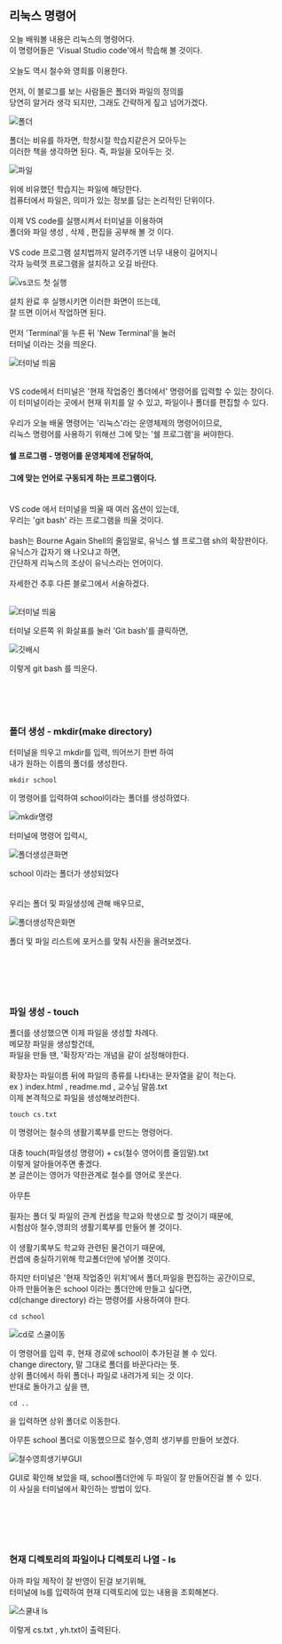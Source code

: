 ## 리눅스 명령어
오늘 배워볼 내용은 리눅스의 명령어다.<br/>
이 명령어들은 'Visual Studio code'에서 학습해 볼 것이다.<br/>
<br/>
오늘도 역시 철수와 영희를 이용한다.<br/>
<br/>
먼저, 이 블로그를 보는 사람들은 폴더와 파일의 정의를<br/>
당연히 알거라 생각 되지만, 그래도 간략하게 짚고 넘어가겠다.<br/>

![폴더](https://github.com/user-attachments/assets/d49b9a21-c974-44bd-ab4e-49670c9edd24)

폴더는 비유를 하자면, 학창시절 학습지같은거 모아두는<br/>
이러한 책을 생각하면 된다. 즉, 파일을 모아두는 것.<br/>

![파일](https://github.com/user-attachments/assets/fcef2a18-72c3-4b0f-b367-266844599373)

위에 비유했던 학습지는 파일에 해당한다.<br/>
컴퓨터에서 파일은, 의미가 있는 정보를 담는 논리적인 단위이다.<br/>
<br/>
이제 VS code를 실행시켜서 터미널을 이용하여<br/>
폴더와 파일 생성 , 삭제 , 편집을 공부해 볼 것 이다.<br/>
<br/>
VS code 프로그램 설치법까지 알려주기엔 너무 내용이 길어지니<br/>
각자 능력껏 프로그램을 설치하고 오길 바란다.<br/>

![vs코드 첫 실행](https://github.com/user-attachments/assets/542c9489-dc5f-4116-bae4-11b82457e6fb)

설치 완료 후 실행시키면 이러한 화면이 뜨는데,<br/>
잘 뜨면 이어서 작업하면 된다.<br/>
<br/>
먼저 'Terminal'을 누른 뒤 'New Terminal'을 눌러<br/>
터미널 이라는 것을 띄운다.<br/>

![터미널 띄움](https://github.com/user-attachments/assets/82d66235-ff3e-4ad3-abd1-7842ab9b8b6d)


<br/>
VS code에서 터미널은 '현재 작업중인 폴더에서' 명령어를 입력할 수 있는 창이다.<br/>
이 터미널이라는 곳에서 현재 위치를 알 수 있고, 파일이나 폴더를 편집할 수 있다.<br/>
<br/>
우리가 오늘 배울 명령어는 '리눅스'라는 운영체제의 명령어이므로,<br/>
리눅스 명령어를 사용하기 위해선 그에 맞는 '쉘 프로그램'을 써야한다.<br/>

#### 쉘 프로그램 - 명령어를 운영체제에 전달하여,
#### 그에 맞는 언어로 구동되게 하는 프로그램이다.

<br/>
VS code 에서 터미널을 띄울 때 여러 옵션이 있는데,<br/>
우리는 'git bash' 라는 프로그램을 띄울 것이다.<br/>
<br/>
bash는 Bourne Again Shell의 줄임말로, 유닉스 쉘 프로그램 sh의 확장판이다.<br/>
유닉스가 갑자기 왜 나오냐고 하면,<br/>
간단하게 리눅스의 조상이 유닉스라는 언어이다.<br/>
<br/>
자세한건 추후 다른 블로그에서 서술하겠다.<br/>
<br/>

![터미널 띄움](https://github.com/user-attachments/assets/82d66235-ff3e-4ad3-abd1-7842ab9b8b6d)


터미널 오른쪽 위 화살표를 눌러 'Git bash'를 클릭하면,

![깃배시](https://github.com/user-attachments/assets/01f860b3-50c4-4e88-a3fa-11f608bbe2b4)

이렇게 git bash 를 띄운다.<br/>
<br/>
<br/>
<br/>
<br/>

### 폴더 생성 - mkdir(make directory)


터미널을 띄우고 mkdir를 입력, 띄어쓰기 한번 하여<br/>
내가 원하는 이름의 폴더를 생성한다.<br/>

```
mkdir school
```
이 명령어를 입력하여 school이라는 폴더를 생성하였다.

![mkdir명령](https://github.com/user-attachments/assets/d19be92b-1a81-4f4a-b0fb-391cb7266ab5)

터미널에 명령어 입력시,

![폴더생성큰화면](https://github.com/user-attachments/assets/be4d6059-f4bc-4bc8-9860-b1f653829bd3)

school 이라는 폴더가 생성되었다<br/>\
<br/>
우리는 폴더 및 파일생성에 관해 배우므로,<br/>

![폴더생성작은화면](https://github.com/user-attachments/assets/7ec2a47d-4242-4f01-907f-40584c646ed9)

폴더 및 파일 리스트에 포커스를 맞춰 사진을 올려보겠다.

<br/>
<br/>
<br/>
<br/>

### 파일 생성 - touch

폴더를 생성했으면 이제 파일을 생성할 차례다.<br/>
메모장 파일을 생성할건데,<br/>
파일을 만들 땐, '확장자'라는 개념을 같이 설정해야한다.<br/>
<br/>
확장자는 파일이름 뒤에 파일의 종류를 나타내는 문자열을 같이 적는다.<br/>
ex ) index.html , readme.md , 교수님 말씀.txt <br/>
이제 본격적으로 파일을 생성해보려한다.<br/>

```
touch cs.txt
```
이 명령어는 철수의 생활기록부를 만드는 명령어다.<br/>
<br/>
대충 touch(파일생성 명령어) + cs(철수 영어이름 줄임말).txt<br/>
이렇게 알아들어주면 좋겠다.<br/>
본 글쓴이는 영어가 약한관계로 철수를 영어로 못쓴다.<br/>
<br/>
아무튼<br/>
<br/>
필자는 폴더 및 파일의 관계 컨셉을 학교와 학생으로 할 것이기 때문에,<br/>
시험삼아 철수,영희의 생활기록부를 만들어 볼 것이다.<br/>
<br/>
이 생활기록부도 학교와 관련된 물건이기 때문에,<br/>
컨셉에 충실하기위해 학교폴더안에 넣어볼 것이다.<br/>

하지만 터미널은 '현재 작업중인 위치'에서 폴더,파일을 편집하는 공간이므로,<br/>
아까 만들어놓은 school 이라는 폴더안에 만들고 싶다면,<br/>
cd(change directory) 라는 명령어를 사용하여야 한다.<br/>

```
cd school
```

![cd로 스쿨이동](https://github.com/user-attachments/assets/a5864720-5048-4606-94d7-0ca4210a7908)

이 명령어를 입력 후, 현재 경로에 school이 추가된걸 볼 수 있다.<br/>
change directory, 말 그대로 폴더를 바꾼다라는 뜻.<br/>
상위 폴더에서 하위 폴더나 파일로 내려가게 되는 것 이다.<br/>
반대로 돌아가고 싶을 땐,

```
cd ..
```

을 입력하면 상위 폴더로 이동한다.

아무튼 school 폴더로 이동했으므로 철수,영희 생기부를 만들어 보겠다.

![철수영희생기부GUI](https://github.com/user-attachments/assets/e789c347-f127-475a-ae69-7e2636a80d24)

GUI로 확인해 보았을 때, school폴더안에 두 파일이 잘 만들어진걸 볼 수 있다.<br/>
이 사실을 터미널에서 확인하는 방법이 있다.

<br/>
<br/>
<br/>
<br/>

### 현재 디렉토리의 파일이나 디렉토리 나열 - ls

아까 파일 제작이 잘 반영이 된걸 보기위해,<br/>
터미널에 ls를 입력하여 현재 디렉토리에 있는 내용을 조회해본다.

![스쿨내 ls](https://github.com/user-attachments/assets/70d286ee-2b2d-4369-a878-5f37432f0fa1)

이렇게 cs.txt , yh.txt이 출력된다.


